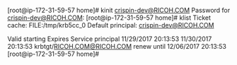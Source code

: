 [root@ip-172-31-59-57 home]# kinit crispin-dev@RICOH.COM
Password for crispin-dev@RICOH.COM:
[root@ip-172-31-59-57 home]# klist
Ticket cache: FILE:/tmp/krb5cc_0
Default principal: crispin-dev@RICOH.COM

Valid starting       Expires              Service principal
11/29/2017 20:13:53  11/30/2017 20:13:53  krbtgt/RICOH.COM@RICOH.COM
        renew until 12/06/2017 20:13:53
[root@ip-172-31-59-57 home]#

